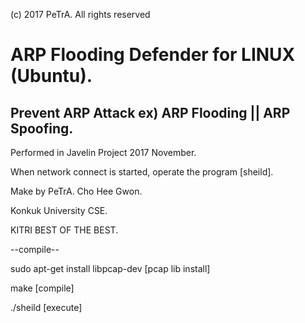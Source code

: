 (c) 2017 PeTrA. All rights reserved

 # ARP Flooding Defender for LINUX (Ubuntu).
## Prevent ARP Attack ex) ARP Flooding || ARP Spoofing.
Performed in Javelin Project 2017 November.

When network connect is started, operate the program [sheild].



Make by PeTrA. Cho Hee Gwon.

Konkuk University CSE.

KITRI BEST OF THE BEST.

--compile--

sudo apt-get install libpcap-dev [pcap lib install]

make [compile]

./sheild [execute]

